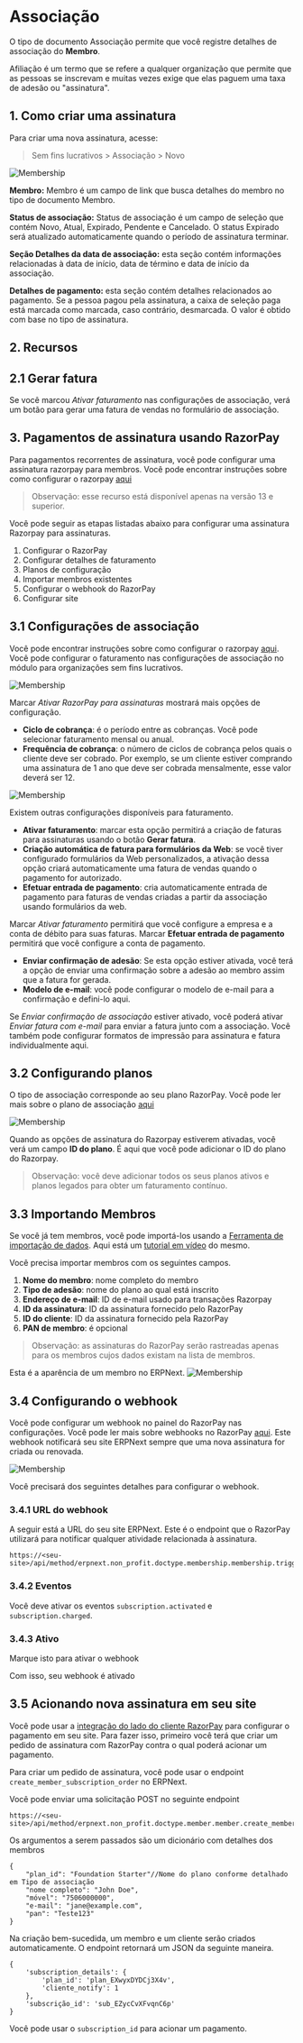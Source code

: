 # Associação



O tipo de documento Associação permite que você registre detalhes de associação do **Membro**.


Afiliação é um termo que se refere a qualquer organização que permite que as pessoas se inscrevam e muitas vezes exige que elas paguem uma taxa de adesão ou "assinatura".


## 1. Como criar uma assinatura


Para criar uma nova assinatura, acesse:


> Sem fins lucrativos > Associação > Novo


![Membership](/files/membership.png)


**Membro:** Membro é um campo de link que busca detalhes do membro no tipo de documento Membro.


**Status de associação:** Status de associação é um campo de seleção que contém Novo, Atual, Expirado, Pendente e Cancelado. O status Expirado será atualizado automaticamente quando o período de assinatura terminar.


**Seção Detalhes da data de associação:** esta seção contém informações relacionadas à data de início, data de término e data de início da associação.


**Detalhes de pagamento:** esta seção contém detalhes relacionados ao pagamento. Se a pessoa pagou pela assinatura, a caixa de seleção paga está marcada como marcada, caso contrário, desmarcada. O valor é obtido com base no tipo de assinatura.


## 2. Recursos


## 2.1 Gerar fatura


Se você marcou *Ativar faturamento* nas configurações de associação, verá um botão para gerar uma fatura de vendas no formulário de associação.


## 3. Pagamentos de assinatura usando RazorPay


Para pagamentos recorrentes de assinatura, você pode configurar uma assinatura razorpay para membros. Você pode encontrar instruções sobre como configurar o razorpay [aqui](/docs/pt/erpnext_integration/razorpay-integration)


> Observação: esse recurso está disponível apenas na versão 13 e superior.


Você pode seguir as etapas listadas abaixo para configurar uma assinatura Razorpay para assinaturas.


1. Configurar o RazorPay
2. Configurar detalhes de faturamento
3. Planos de configuração
4. Importar membros existentes
5. Configurar o webhook do RazorPay
6. Configurar site


## 3.1 Configurações de associação


Você pode encontrar instruções sobre como configurar o razorpay [aqui](/docs/pt/erpnext_integration/razorpay-integration). Você pode configurar o faturamento nas configurações de associação no módulo para organizações sem fins lucrativos.


![Membership](/files/razorpay-enabled.png)


Marcar *Ativar RazorPay para assinaturas* mostrará mais opções de configuração.


* **Ciclo de cobrança**: é o período entre as cobranças. Você pode selecionar faturamento mensal ou anual.
* **Frequência de cobrança**: o número de ciclos de cobrança pelos quais o cliente deve ser cobrado. Por exemplo, se um cliente estiver comprando uma assinatura de 1 ano que deve ser cobrada mensalmente, esse valor deverá ser 12.


![Membership](/files/membership-settings.png)


Existem outras configurações disponíveis para faturamento.


* **Ativar faturamento**: marcar esta opção permitirá a criação de faturas para assinaturas usando o botão **Gerar fatura**.
* **Criação automática de fatura para formulários da Web**: se você tiver configurado formulários da Web personalizados, a ativação dessa opção criará automaticamente uma fatura de vendas quando o pagamento for autorizado.
* **Efetuar entrada de pagamento**: cria automaticamente entrada de pagamento para faturas de vendas criadas a partir da associação usando formulários da web.


Marcar *Ativar faturamento* permitirá que você configure a empresa e a conta de débito para suas faturas. Marcar **Efetuar entrada de pagamento** permitirá que você configure a conta de pagamento.


* **Enviar confirmação de adesão**: Se esta opção estiver ativada, você terá a opção de enviar uma confirmação sobre a adesão ao membro assim que a fatura for gerada.
* **Modelo de e-mail**: você pode configurar o modelo de e-mail para a confirmação e defini-lo aqui.


Se *Enviar confirmação de associação* estiver ativado, você poderá ativar *Enviar fatura com e-mail* para enviar a fatura junto com a associação. Você também pode configurar formatos de impressão para assinatura e fatura individualmente aqui.


## 3.2 Configurando planos


O tipo de associação corresponde ao seu plano RazorPay. Você pode ler mais sobre o plano de associação [aqui](/docs/pt/non_profit/membership_type)


![Membership](/files/plan.png)


Quando as opções de assinatura do Razorpay estiverem ativadas, você verá um campo **ID do plano**. É aqui que você pode adicionar o ID do plano do Razorpay.


> Observação: você deve adicionar todos os seus planos ativos e planos legados para obter um faturamento contínuo.


## 3.3 Importando Membros


Se você já tem membros, você pode importá-los usando a [Ferramenta de importação de dados](/docs/pt/setting-up/data/data-import). Aqui está um [tutorial em vídeo](https://www.youtube.com/watch?v=WlGD35DM5LI) do mesmo.


Você precisa importar membros com os seguintes campos.


1. **Nome do membro**: nome completo do membro
2. **Tipo de adesão**: nome do plano ao qual está inscrito
3. **Endereço de e-mail**: ID de e-mail usado para transações Razorpay
4. **ID da assinatura**: ID da assinatura fornecido pelo RazorPay
5. **ID do cliente**: ID da assinatura fornecido pela RazorPay
6. **PAN de membro**: é opcional


> Observação: as assinaturas do RazorPay serão rastreadas apenas para os membros cujos dados existam na lista de membros.


Esta é a aparência de um membro no ERPNext.
![Membership](/files/member.png)


## 3.4 Configurando o webhook


Você pode configurar um webhook no painel do RazorPay nas configurações. Você pode ler mais sobre webhooks no RazorPay [aqui](https://razorpay.com/docs/webhooks/). Este webhook notificará seu site ERPNext sempre que uma nova assinatura for criada ou renovada.


![Membership](/files/razorpay-webhook.png)


Você precisará dos seguintes detalhes para configurar o webhook.


### 3.4.1 URL do webhook


A seguir está a URL do seu site ERPNext. Este é o endpoint que o RazorPay utilizará para notificar qualquer atividade relacionada à assinatura.



```
https://<seu-site>/api/method/erpnext.non_profit.doctype.membership.membership.trigger_razorpay_subscription

```

### 3.4.2 Eventos


Você deve ativar os eventos `subscription.activated` e `subscription.charged`.


### 3.4.3 Ativo


Marque isto para ativar o webhook


Com isso, seu webhook é ativado


## 3.5 Acionando nova assinatura em seu site


Você pode usar a [integração do lado do cliente RazorPay](https://razorpay.com/docs/payments/payment-gateway/web-integration/standard/) para configurar o pagamento em seu site. Para fazer isso, primeiro você terá que criar um pedido de assinatura com RazorPay contra o qual poderá acionar um pagamento.


Para criar um pedido de assinatura, você pode usar o endpoint `create_member_subscription_order` no ERPNext.


Você pode enviar uma solicitação POST no seguinte endpoint



```
https://<seu-site>/api/method/erpnext.non_profit.doctype.member.member.create_member_subscription_order

```

Os argumentos a serem passados ​​são um dicionário com detalhes dos membros



```
{
    "plan_id": "Foundation Starter"//Nome do plano conforme detalhado em Tipo de associação
    "nome completo": "John Doe",
    "móvel": "7506000000",
    "e-mail": "jane@example.com",
    "pan": "Teste123"
}

```

Na criação bem-sucedida, um membro e um cliente serão criados automaticamente. O endpoint retornará um JSON da seguinte maneira.



```
{
    'subscription_details': {
        'plan_id': 'plan_EXwyxDYDCj3X4v',
        'cliente_notify': 1
    },
    'subscrição_id': 'sub_EZycCvXFvqnC6p'
}

```

Você pode usar o `subscription_id` para acionar um pagamento.





